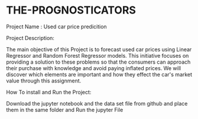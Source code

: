 # THE-PROGNOSTICATORS

Project Name : Used car price predicition

Project Description:

The main objective of this Project is to forecast used car prices using Linear Regressor and Random Forest Regressor models.
This initiative focuses on providing a solution to these problems so that the consumers can approach their purchase with knowledge and avoid paying inflated prices.
We will discover which elements are important and how they effect the car's market value through this assignment.


How To install and Run the Project:

Download the jupyter notebook and the data set file from github and place them in the same folder and Run the jupyter File
